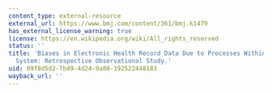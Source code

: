 ```yaml
---
content_type: external-resource
external_url: https://www.bmj.com/content/361/bmj.k1479
has_external_license_warning: true
license: https://en.wikipedia.org/wiki/All_rights_reserved
status: ''
title: 'Biases in Electronic Health Record Data Due to Processes Within the Healthcare
  System: Retrospective Observational Study.'
uid: 09f8d5d2-7b49-4d24-9a80-192522448183
wayback_url: ''
---
```

